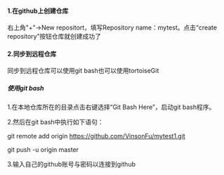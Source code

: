 #### 1.在github上创建仓库

右上角"+"->New repositort，填写Repository name：mytest。点击“create repository”按钮仓库就创建成功了

#### 2.同步到远程仓库

同步到远程仓库可以使用git bash也可以使用tortoiseGit

##### 使用git bash

1.在本地仓库所在的目录点击右键选择“Git Bash Here”，启动git bash程序。

2.然后在git bash中执行如下语句：

git remote add origin https://github.com/VinsonFu/mytest1.git

git push -u origin master

3.输入自己的github账号与密码以连接到github

